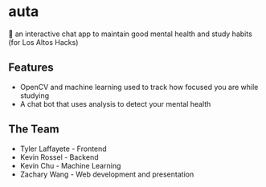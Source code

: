 # auta
💬 an interactive chat app to maintain good mental health and study habits (for Los Altos Hacks)

## Features
 - OpenCV and machine learning used to track how focused you are while studying
 - A chat bot that uses analysis to detect your mental health

## The Team
 - Tyler Laffayete - Frontend
 - Kevin Rossel - Backend
 - Kevin Chu - Machine Learning
 - Zachary Wang - Web development and presentation
